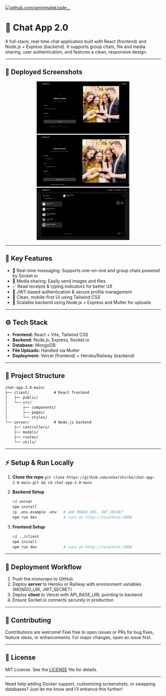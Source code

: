 [![github.com/aminmalekzade...](https://images.openai.com/thumbnails/url/_KnapXicu1mSUVJSUGylr5-al1xUWVCSmqJbkpRnoJdeXJJYkpmsl5yfq5-Zm5ieWmxfaAuUsXL0S7F0Tw72MTHO9TAwj4qvcCsOMnA19yqJTAk0KXeuMIj0SS_Jj8_OT812TTOxLLH0zAkPSMvKsgwsc6-KSjJIK1crBgAERSna)](https://github.com/aminmalekzadeh/chat-app-frontend)

# 🚀 Chat App 2.0

A full-stack, real-time chat application built with React (frontend) and Node.js + Express (backend). It supports group chats, file and media sharing, user authentication, and features a clean, responsive design.

---

## 📸 Deployed Screenshots

<p align="center">
  <img src="https://github.com/onkarshirke/chat-app-2.0-main/raw/main/deployss/chata.png" alt="Chat App - Home" width="300" />
  <img src="https://github.com/onkarshirke/chat-app-2.0-main/raw/main/deployss/chatb.png" alt="Chat App - Chat Window" width="300" />
  <img src="https://github.com/onkarshirke/chat-app-2.0-main/raw/main/deployss/chatc.png" alt="Chat App - Media Upload" width="300" />
</p>

---

## 🧩 Key Features

* 💬 Real-time messaging: Supports one-on-one and group chats powered by Socket.io
* 📎 Media sharing: Easily send images and files
* ✅ Read receipts & typing indicators for better UX
* 🔐 JWT-based authentication & secure profile management
* 🎨 Clean, mobile-first UI using Tailwind CSS
* 🚀 Scalable backend using Node.js + Express and Multer for uploads

---

## ⚙️ Tech Stack

* **Frontend:** React + Vite, Tailwind CSS
* **Backend:** Node.js, Express, Socket.io
* **Database:** MongoDB
* **File Uploads:** Handled via Multer
* **Deployment:** Vercel (frontend) + Heroku/Railway (backend)

---

## 📂 Project Structure

```
chat-app-2.0-main/
├── client/           # React frontend
│   ├── public/
│   └── src/
│       ├── components/
│       ├── pages/
│       └── styles/
└── server/           # Node.js backend
    ├── controllers/
    ├── models/
    ├── routes/
    └── utils/
```

---

## ⚡ Setup & Run Locally

1. **Clone the repo**
   `git clone https://github.com/onkarshirke/chat-app-2.0-main.git && cd chat-app-2.0-main`

2. **Backend Setup**

   ```bash
   cd server
   npm install
   cp .env.example .env   # add MONGO_URI, JWT_SECRET
   npm run dev            # runs on http://localhost:4000
   ```

3. **Frontend Setup**

   ```bash
   cd ../client
   npm install
   npm run dev            # runs on http://localhost:3000
   ```

---

## 🚀 Deployment Workflow

1. Push the monorepo to GitHub
2. Deploy **server** to Heroku or Railway with environment variables (MONGO\_URI, JWT\_SECRET)
3. Deploy **client** to Vercel with API\_BASE\_URL pointing to backend
4. Ensure Socket.io connects securely in production

---

## 🤝 Contributing

Contributions are welcome! Feel free to open issues or PRs for bug fixes, feature ideas, or enhancements. For major changes, open an issue first.

---

## 📄 License

MIT License. See the [LICENSE](LICENSE) file for details.

---

Need help adding Docker support, customizing screenshots, or swapping databases? Just let me know and I’ll enhance this further!
